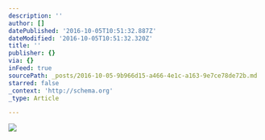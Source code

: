 ```yaml
---
description: ''
author: []
datePublished: '2016-10-05T10:51:32.887Z'
dateModified: '2016-10-05T10:51:32.320Z'
title: ''
publisher: {}
via: {}
inFeed: true
sourcePath: _posts/2016-10-05-9b966d15-a466-4e1c-a163-9e7ce78de72b.md
starred: false
_context: 'http://schema.org'
_type: Article

---
```

![](https://the-grid-user-content.s3-us-west-2.amazonaws.com/b7b5684e-e765-4bc7-aa67-c28094596ad7.png)